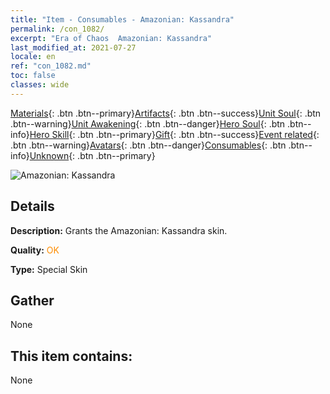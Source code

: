 ```yaml
---
title: "Item - Consumables - Amazonian: Kassandra"
permalink: /con_1082/
excerpt: "Era of Chaos  Amazonian: Kassandra"
last_modified_at: 2021-07-27
locale: en
ref: "con_1082.md"
toc: false
classes: wide
---
```

 [Materials](/Items/){: .btn .btn--primary}[Artifacts](/Items/Artifacts/){: .btn .btn--success}[Unit Soul](/Items/UnitSoul/){: .btn .btn--warning}[Unit Awakening](/Items/UnitAwakening/){: .btn .btn--danger}[Hero Soul](/Items/HeroSoul/){: .btn .btn--info}[Hero Skill](/Items/HeroSkill/){: .btn .btn--primary}[Gift](/Items/Gift/){: .btn .btn--success}[Event related](/Items/Events/){: .btn .btn--warning}[Avatars](/Items/Avatars/){: .btn .btn--danger}[Consumables](/Items/Consumables/){: .btn .btn--info}[Unknown](/Items/Unknown/){: .btn .btn--primary}

 ![Amazonian: Kassandra](/images/h/h_kashandela1.jpg)

## Details
 **Description:** Grants the Amazonian: Kassandra skin.

 **Quality:** <span style="color: #FF8C00">OK</span>

 **Type:** Special Skin

## Gather

  None

## This item contains:

  None

